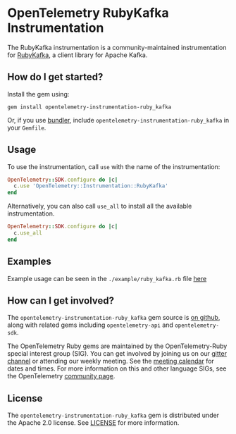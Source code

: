 # OpenTelemetry RubyKafka Instrumentation

The RubyKafka instrumentation is a community-maintained instrumentation for [RubyKafka][ruby_kafka-home], a client library for Apache Kafka.

## How do I get started?

Install the gem using:

```
gem install opentelemetry-instrumentation-ruby_kafka
```

Or, if you use [bundler][bundler-home], include `opentelemetry-instrumentation-ruby_kafka` in your `Gemfile`.

## Usage

To use the instrumentation, call `use` with the name of the instrumentation:

```ruby
OpenTelemetry::SDK.configure do |c|
  c.use 'OpenTelemetry::Instrumentation::RubyKafka'
end
```

Alternatively, you can also call `use_all` to install all the available instrumentation.

```ruby
OpenTelemetry::SDK.configure do |c|
  c.use_all
end
```

## Examples

Example usage can be seen in the `./example/ruby_kafka.rb` file [here](https://github.com/open-telemetry/opentelemetry-ruby/blob/main/instrumentation/ruby_kafka/example/ruby_kafka.rb)

## How can I get involved?

The `opentelemetry-instrumentation-ruby_kafka` gem source is [on github][repo-github], along with related gems including `opentelemetry-api` and `opentelemetry-sdk`.

The OpenTelemetry Ruby gems are maintained by the OpenTelemetry-Ruby special interest group (SIG). You can get involved by joining us on our [gitter channel][ruby-gitter] or attending our weekly meeting. See the [meeting calendar][community-meetings] for dates and times. For more information on this and other language SIGs, see the OpenTelemetry [community page][ruby-sig].

## License

The `opentelemetry-instrumentation-ruby_kafka` gem is distributed under the Apache 2.0 license. See [LICENSE][license-github] for more information.

[ruby_kafka-home]: https://github.com/zendesk/ruby-kafka
[bundler-home]: https://bundler.io
[repo-github]: https://github.com/open-telemetry/opentelemetry-ruby
[license-github]: https://github.com/open-telemetry/opentelemetry-ruby/blob/main/LICENSE
[ruby-sig]: https://github.com/open-telemetry/community#ruby-sig
[community-meetings]: https://github.com/open-telemetry/community#community-meetings
[ruby-gitter]: https://gitter.im/open-telemetry/opentelemetry-ruby

